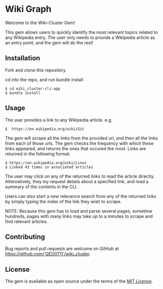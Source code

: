 # Wiki Graph

Welcome to the Wiki-Cluster Gem!

This gem allows users to quickly identify the most relevant topics related to any Wikipedia entry. The user only needs to provide a Wikipedia article as an entry point, and the gem will do the rest!    

## Installation

Fork and clone this repository.

cd into the repo, and run bundle install

    $ cd wiki_cluster-cli-app
    $ bundle install 

## Usage

The user provides a link to any Wikipedia article. e.g.

    $  https://en.wikipedia.org/wiki/Git

The gem will scrape all the links from the provided url, and then all the links from each of those urls. The gem checks the frequency with which these links appeared, and returns the ones that occured the most. Links are returned in the following format:

    $ https://wn.wikipedia.org/wiki/Linux
    $ Linked 43 times in associated articles

The user may click on any of the returned links to read the article directly. Alternatively, they my request details about a specified link, and read a summary of the contents in the CLI.

Users can also start a new relevance search from any of the returned links by simply typing the index of the link they wish to scrape.

NOTE: Because this gem has to load and parse several pages, sometime hundreds, pages with many links may take up to a minutes to scrape and find relevant articles.  

## Contributing

Bug reports and pull requests are welcome on GitHub at https://github.com/'QED0711'/wiki_cluster.

## License

The gem is available as open source under the terms of the [MIT License](https://opensource.org/licenses/MIT).
